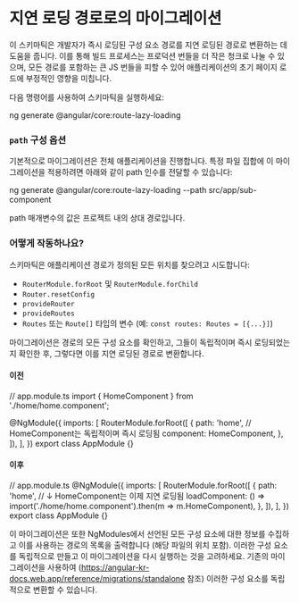 # 지연 로딩 경로로의 마이그레이션

이 스키마틱은 개발자가 즉시 로딩된 구성 요소 경로를 지연 로딩된 경로로 변환하는 데 도움을 줍니다. 이를 통해 빌드 프로세스는 프로덕션 번들을 더 작은 청크로 나눌 수 있으며, 모든 경로를 포함하는 큰 JS 번들을 피할 수 있어 애플리케이션의 초기 페이지 로드에 부정적인 영향을 미칩니다.

다음 명령어를 사용하여 스키마틱을 실행하세요:

<docs-code language="shell">

ng generate @angular/core:route-lazy-loading

</docs-code>

### `path` 구성 옵션

기본적으로 마이그레이션은 전체 애플리케이션을 진행합니다. 특정 파일 집합에 이 마이그레이션을 적용하려면 아래와 같이 path 인수를 전달할 수 있습니다:

<docs-code language="shell">

ng generate @angular/core:route-lazy-loading --path src/app/sub-component

</docs-code>

path 매개변수의 값은 프로젝트 내의 상대 경로입니다.

### 어떻게 작동하나요?

스키마틱은 애플리케이션 경로가 정의된 모든 위치를 찾으려고 시도합니다:

- `RouterModule.forRoot` 및 `RouterModule.forChild`
- `Router.resetConfig`
- `provideRouter`
- `provideRoutes`
- `Routes` 또는 `Route[]` 타입의 변수 (예: `const routes: Routes = [{...}]`)

마이그레이션은 경로의 모든 구성 요소를 확인하고, 그들이 독립적이며 즉시 로딩되었는지 확인한 후, 그렇다면 이를 지연 로딩된 경로로 변환합니다.

#### 이전

<docs-code language="typescript">
// app.module.ts
import { HomeComponent } from './home/home.component';

@NgModule({
  imports: [
    RouterModule.forRoot([
      {
        path: 'home',
        // HomeComponent는 독립적이며 즉시 로딩됨
        component: HomeComponent,
      },
    ]),
  ],
})
export class AppModule {}
</docs-code>

#### 이후

<docs-code language="typescript">
// app.module.ts
@NgModule({
  imports: [
    RouterModule.forRoot([
      {
        path: 'home',
        // ↓ HomeComponent는 이제 지연 로딩됨
        loadComponent: () => import('./home/home.component').then(m => m.HomeComponent),
      },
    ]),
  ],
})
export class AppModule {}
</docs-code>

이 마이그레이션은 또한 NgModules에서 선언된 모든 구성 요소에 대한 정보를 수집하고 이를 사용하는 경로의 목록을 출력합니다 (해당 파일의 위치 포함). 이러한 구성 요소를 독립적으로 만들고 이 마이그레이션을 다시 실행하는 것을 고려하세요. 기존의 마이그레이션을 사용하여 (<https://angular-kr-docs.web.app/reference/migrations/standalone> 참조) 이러한 구성 요소를 독립적으로 변환할 수 있습니다.

